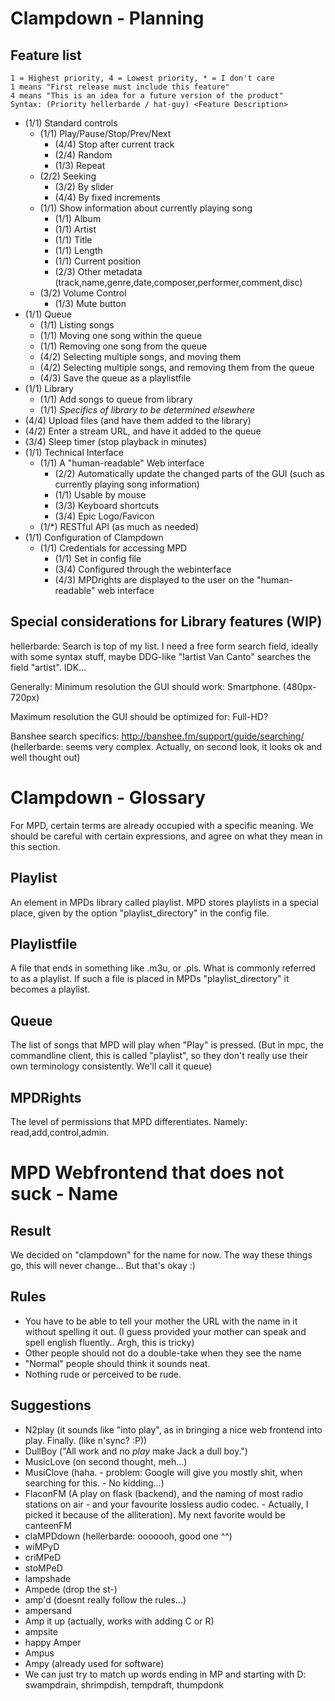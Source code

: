 # Clampdown - Planning

## Feature list

    1 = Highest priority, 4 = Lowest priority, * = I don't care
    1 means "First release must include this feature"
    4 means "This is an idea for a future version of the product"
    Syntax: (Priority hellerbarde / hat-guy) <Feature Description>


* (1/1) Standard controls
    * (1/1) Play/Pause/Stop/Prev/Next
        * (4/4) Stop after current track
        * (2/4) Random
        * (1/3) Repeat
    * (2/2) Seeking
        * (3/2) By slider
        * (4/4) By fixed increments
    * (1/1) Show information about currently playing song
        * (1/1) Album
        * (1/1) Artist
        * (1/1) Title
        * (1/1) Length
        * (1/1) Current position
        * (2/3) Other metadata (track,name,genre,date,composer,performer,comment,disc)
    * (3/2) Volume Control
        * (1/3) Mute button
* (1/1) Queue
    * (1/1) Listing songs
    * (1/1) Moving one song within the queue
    * (1/1) Removing one song from the queue
    * (4/2) Selecting multiple songs, and moving them
    * (4/2) Selecting multiple songs, and removing them from the queue
    * (4/3) Save the queue as a playlistfile
* (1/1) Library
    * (1/1) Add songs to queue from library
    * (1/1) *Specifics of library to be determined elsewhere*
* (4/4) Upload files (and have them added to the library)
* (4/2) Enter a stream URL, and have it added to the queue
* (3/4) Sleep timer (stop playback in <x> minutes)
* (1/1) Technical Interface
    * (1/1) A "human-readable" Web interface
        * (2/2) Automatically update the changed parts of the GUI (such as currently playing song information)
        * (1/1) Usable by mouse
        * (3/3) Keyboard shortcuts
        * (3/4) Epic Logo/Favicon
    * (1/*) RESTful API (as much as needed)
* (1/1) Configuration of Clampdown
    * (1/1) Credentials for accessing MPD
        * (1/1) Set in config file
        * (3/4) Configured through the webinterface
        * (4/3) MPDrights are displayed to the user on the "human-readable" web interface

## Special considerations for Library features (WIP)

hellerbarde: Search is top of my list. I need a free form search field, ideally with some syntax stuff, maybe DDG-like "!artist  Van Canto" searches the field "artist". IDK...

Generally: 
Minimum resolution the GUI should work: Smartphone. (480px-720px)

Maximum resolution the GUI should be optimized for: Full-HD?

Banshee search specifics: http://banshee.fm/support/guide/searching/ (hellerbarde: seems very complex. Actually, on second look, it looks ok and well thought out)


# Clampdown - Glossary

For MPD, certain terms are already occupied with a specific meaning. We should be careful with certain expressions, and agree on what they mean in this section.

## Playlist
An element in MPDs library called playlist. MPD stores playlists in a special place, given by the option "playlist_directory" in the config file.

## Playlistfile
A file that ends in something like .m3u, or .pls. What is commonly referred to as a playlist. If such a file is placed in MPDs "playlist_directory" it becomes a playlist.

## Queue
The list of songs that MPD will play when "Play" is pressed. (But in mpc, the commandline client, this is called "playlist", so they don't really use their own terminology consistently. We'll call it queue)

## MPDRights
The level of permissions that MPD differentiates. Namely: read,add,control,admin.


# MPD Webfrontend that does not suck - Name

## Result

We decided on "clampdown" for the name for now. The way these things go, this will never change... But that's okay :)


## Rules

- You have to be able to tell your mother the URL with the name in it without spelling it out. (I guess provided your mother can speak and spell english fluently.. Argh, this is tricky)
- Other people should not do a double-take when they see the name
- "Normal" people should think it sounds neat.
- Nothing rude or perceived to be rude.


## Suggestions

- N2play (it sounds like "into play", as in bringing a nice web frontend into play. Finally. (like n'sync? :P))
- DullBoy ("All work and no _play_ make Jack a dull boy.")
- MusicLove (on second thought, meh...)
- MusiClove (haha. - problem: Google will give you mostly shit, when searching for this. - No kidding...)
- FlaconFM (A play on flask (backend), and the naming of most radio stations on air - and your favourite lossless audio codec. -  Actually, I picked it because of the alliteration). My next favorite would be canteenFM
- claMPDdown (hellerbarde: ooooooh, good one ^^)
- wiMPyD
- criMPeD
- stoMPeD
- lampshade
- Ampede (drop the st-)
- amp'd (doesnt really follow the rules...)
- ampersand
- Amp it up (actually, works with adding C or R)
- ampsite
- happy Amper
- Ampus
- Ampy (already used for software)
- We can just try to match up words ending in MP and starting with D: swampdrain, shrimpdish, tempdraft, thumpdonk


